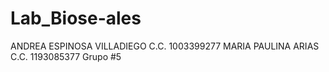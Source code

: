 # Lab_Biose-ales
ANDREA ESPINOSA VILLADIEGO C.C. 1003399277
MARIA PAULINA ARIAS C.C. 1193085377
Grupo #5
